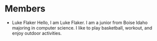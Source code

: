 # Members
- Luke Flaker
Hello, I am Luke Flaker. I am a junior from Boise Idaho majoring in computer science. I like to play basketball, workout, and enjoy outdoor activities.
